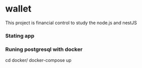 # wallet

This project is financial control to study the node.js and nestJS

### Stating app

### Runing postgresql with docker

cd docker/
docker-compose up
